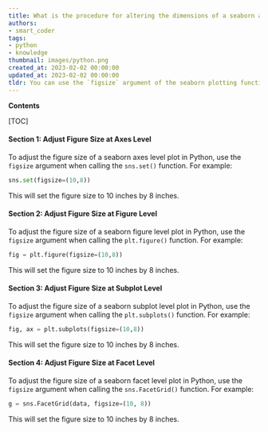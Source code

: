 ```yaml
---
title: What is the procedure for altering the dimensions of a seaborn axes or figure level plot?
authors:
- smart_coder
tags:
- python
- knowledge
thumbnail: images/python.png
created_at: 2023-02-02 00:00:00
updated_at: 2023-02-02 00:00:00
tldr: You can use the `figsize` argument of the seaborn plotting function to change the figure size of a seaborn plot.
---
```


**Contents**

[TOC]

#### Section 1: Adjust Figure Size at Axes Level

To adjust the figure size of a seaborn axes level plot in Python, use the `figsize` argument when calling the `sns.set()` function. For example:

```python
sns.set(figsize=(10,8))
```

This will set the figure size to 10 inches by 8 inches.

#### Section 2: Adjust Figure Size at Figure Level

To adjust the figure size of a seaborn figure level plot in Python, use the `figsize` argument when calling the `plt.figure()` function. For example:

```python
fig = plt.figure(figsize=(10,8))
```

This will set the figure size to 10 inches by 8 inches.

#### Section 3: Adjust Figure Size at Subplot Level

To adjust the figure size of a seaborn subplot level plot in Python, use the `figsize` argument when calling the `plt.subplots()` function. For example:

```python
fig, ax = plt.subplots(figsize=(10,8))
```

This will set the figure size to 10 inches by 8 inches.

#### Section 4: Adjust Figure Size at Facet Level

To adjust the figure size of a seaborn facet level plot in Python, use the `figsize` argument when calling the `sns.FacetGrid()` function. For example:

```python
g = sns.FacetGrid(data, figsize=(10, 8))
```

This will set the figure size to 10 inches by 8 inches.
